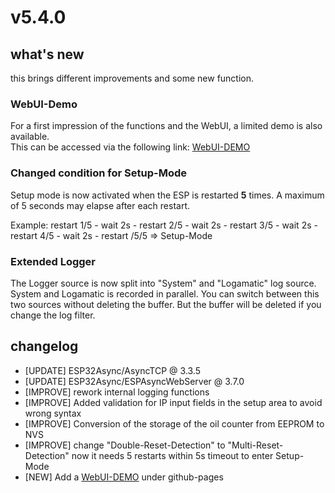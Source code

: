 # v5.4.0

## what's new

this brings different improvements and some new function.

### WebUI-Demo

For a first impression of the functions and the WebUI, a limited demo is also available.  
This can be accessed via the following link: [WebUI-DEMO](https://dewenni.github.io/ESP_Buderus_KM271/)

### Changed condition for Setup-Mode

Setup mode is now activated when the ESP is restarted **5** times.
A maximum of 5 seconds may elapse after each restart.

Example: restart 1/5 - wait 2s - restart 2/5 - wait 2s - restart 3/5 - wait 2s - restart 4/5 - wait 2s - restart /5/5 => Setup-Mode

### Extended Logger

The Logger source is now split into "System" and "Logamatic" log source.
System and Logamatic is recorded in parallel. You can switch between this two sources without deleting the buffer.
But the buffer will be deleted if you change the log filter.

## changelog

- [UPDATE]  ESP32Async/AsyncTCP @ 3.3.5
- [UPDATE]  ESP32Async/ESPAsyncWebServer @ 3.7.0
- [IMPROVE] rework internal logging functions
- [IMPROVE] Added validation for IP input fields in the setup area to avoid wrong syntax
- [IMPROVE] Conversion of the storage of the oil counter from EEPROM to NVS
- [IMPROVE] change "Double-Reset-Detection" to "Multi-Reset-Detection" now it needs 5 restarts within 5s timeout to enter Setup-Mode
- [NEW] Add a [WebUI-DEMO](https://dewenni.github.io/ESP_Buderus_KM271/) under github-pages
